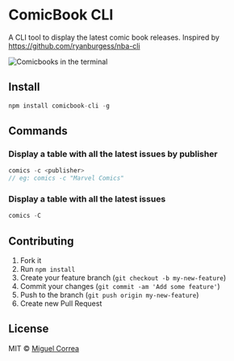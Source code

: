 # ComicBook CLI
A CLI tool to display the latest comic book releases. Inspired by https://github.com/ryanburgess/nba-cli

![Comicbooks in the terminal](https://raw.github.com/miguelc1221/comicbooks-cli/master/screenshot.png)

## Install

```js
npm install comicbook-cli -g
```

## Commands

### Display a table with all the latest issues by publisher
```js
comics -c <publisher>
// eg: comics -c "Marvel Comics"
```

### Display a table with all the latest issues
```js
comics -C
```

## Contributing
1. Fork it
2. Run `npm install`
3. Create your feature branch (`git checkout -b my-new-feature`)
4. Commit your changes (`git commit -am 'Add some feature'`)
5. Push to the branch (`git push origin my-new-feature`)
6. Create new Pull Request

## License
MIT © [Miguel Correa](http://github.com/miguelc1221)